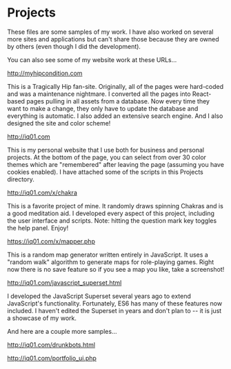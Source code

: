 # Projects
These files are some samples of my work.
I have also worked on several more sites and applications but can't share those because they are owned by others (even though I did the development).

You can also see some of my website work at these URLs...


http://myhipcondition.com

This is a Tragically Hip fan-site.
Originally, all of the pages were hard-coded and was a maintenance nightmare.
I converted all the pages into React-based pages pulling in all assets from a database.
Now every time they want to make a change, they only have to update the database and everything is automatic.
I also added an extensive search engine.
And I also designed the site and color scheme!


http://iq01.com

This is my personal website that I use both for business and personal projects.
At the bottom of the page, you can select from over 30 color themes which are "remembered" after leaving the page (assuming you have cookies enabled).
I have attached some of the scripts in this Projects directory.


http://iq01.com/x/chakra

This is a favorite project of mine.
It randomly draws spinning Chakras and is a good meditation aid.
I developed every aspect of this project, including the user interface and scripts.
Note: hitting the question mark key toggles the help panel.
Enjoy!


https://iq01.com/x/mapper.php

This is a random map generator written entirely in JavaScript.
It uses a "random walk" algorithm to generate maps for role-playing games.
Right now there is no save feature so if you see a map you like, take a screenshot!


http://iq01.com/javascript_superset.html

I developed the JavaScript Superset several years ago to extend JavaScript's functionality.
Fortunately, ES6 has many of these features now included.
I haven't edited the Superset in years and don't plan to -- it is just a showcase of my work.


And here are a couple more samples...

http://iq01.com/drunkbots.html

http://iq01.com/portfolio_ui.php
